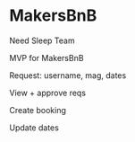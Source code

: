# MakersBnB

Need Sleep Team 

MVP for MakersBnB

Request: username, mag, dates 

View + approve reqs

Create booking 

Update dates

